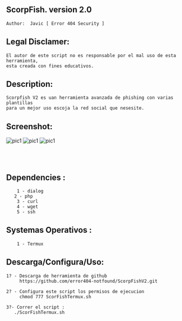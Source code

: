 ## ScorpFish. version 2.0 
    Author:  Javic [ Error 404 Security ]

## Legal Disclamer:
    El autor de este script no es responsable por el mal uso de esta herramienta,
    esta creada con fines educativos.

## Description:
    Scorpfish V2 es uan herramienta avanzada de phishing con varias plantillas 
    para un mejor uso escoja la red social que nesesite. 
 
## Screenshot:
![pic1](https://i.imgur.com/ycxb8Gn.jpg)
![pic1](https://i.imgur.com/O5Klnti.jpg)
![pic1](https://i.imgur.com/PXrlPnf.jpg)


<br /><br />

## Dependencies :
        1 - dialog
	   2 - php
        3 - curl
        4 - wget
        5 - ssh

## Systemas Operativos :
        1 - Termux

## Descarga/Configura/Uso:
    1? - Descarga de herramienta de github
         https://github.com/error404-notfound/ScorpFishV2.git

    2? - Configura este script los permisos de ejecucion
         chmod 777 ScorFishTermux.sh

    3?- Correr el script :
       ./ScorFishTermux.sh
         	   
      
